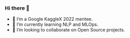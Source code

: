 ### Hi there 👋


* 🔭 I’m a Google KaggleX 2022 mentee.
* 🌱 I’m currently learning NLP and MLOps.
* 👯 I’m looking to collaborate on Open Source projects.

